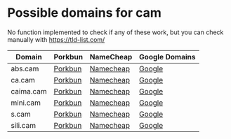 # Possible domains for cam

No function implemented to check if any of these work, but you can check manually with https://tld-list.com/

| Domain | Porkbun | NameCheap | Google Domains |
|---|---|---|---|
| abs.cam | [Porkbun](https://porkbun.com/checkout/search?prb=e814663da1&tlds=&idnLanguage=&search=search&q=abs.cam) | [Namecheap](https://www.namecheap.com/domains/registration/results/?domain=abs.cam) | [Google](https://domains.google.com/registrar/search?searchTerm=abs.cam) |
| ca.cam | [Porkbun](https://porkbun.com/checkout/search?prb=e814663da1&tlds=&idnLanguage=&search=search&q=ca.cam) | [Namecheap](https://www.namecheap.com/domains/registration/results/?domain=ca.cam) | [Google](https://domains.google.com/registrar/search?searchTerm=ca.cam) |
| caima.cam | [Porkbun](https://porkbun.com/checkout/search?prb=e814663da1&tlds=&idnLanguage=&search=search&q=caima.cam) | [Namecheap](https://www.namecheap.com/domains/registration/results/?domain=caima.cam) | [Google](https://domains.google.com/registrar/search?searchTerm=caima.cam) |
| mini.cam | [Porkbun](https://porkbun.com/checkout/search?prb=e814663da1&tlds=&idnLanguage=&search=search&q=mini.cam) | [Namecheap](https://www.namecheap.com/domains/registration/results/?domain=mini.cam) | [Google](https://domains.google.com/registrar/search?searchTerm=mini.cam) |
| s.cam | [Porkbun](https://porkbun.com/checkout/search?prb=e814663da1&tlds=&idnLanguage=&search=search&q=s.cam) | [Namecheap](https://www.namecheap.com/domains/registration/results/?domain=s.cam) | [Google](https://domains.google.com/registrar/search?searchTerm=s.cam) |
| sili.cam | [Porkbun](https://porkbun.com/checkout/search?prb=e814663da1&tlds=&idnLanguage=&search=search&q=sili.cam) | [Namecheap](https://www.namecheap.com/domains/registration/results/?domain=sili.cam) | [Google](https://domains.google.com/registrar/search?searchTerm=sili.cam) |
